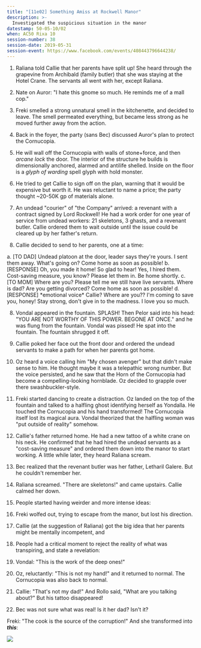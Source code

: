 ```yaml
---
title: "[11e02] Something Amiss at Rockwell Manor"
description: >-
  Investigated the suspicious situation in the manor
datestamp: 50-05-10/02
when: AC50 Rixa 10
session-number: 38
session-date: 2019-05-31
session-event: https://www.facebook.com/events/408443796644238/
---
```


1. Raliana told Callie that her parents have split up! She heard through the grapevine from Archibald (family butler) that she was staying at the Hotel Crane. The servants all went with her, except Raliana.
2. Nate on Auror: "I hate this gnome so much. He reminds me of a mall cop."
3. Freki smelled a strong unnatural smell in the kitchenette, and decided to leave. The smell permeated everything, but became less strong as he moved further away from the action.
4. Back in the foyer, the party (sans Bec) discussed Auror's plan to protect the Cornucopia.

  1. He will wall off the Cornucopia with walls of stone+force, and then *arcane lock* the door. The interior of the structure he builds is dimensionally anchored, alarmed and antilife shelled. Inside on the floor is a *glyph of warding* spell glyph with hold monster.
  2. He tried to get Callie to sign off on the plan, warning that it would be expensive but worth it. He was reluctant to name a price; the party thought ~20-50K gp of materials alone.

5. An undead "courier" of "the Company" arrived: a revenant with a contract signed by Lord Rockwell! He had a work order for one year of service from undead workers: 21 skeletons, 3 ghasts, and a revenant butler. Callie ordered them to wait outside until the issue could be cleared up by her father's return.
6. Callie decided to send to her parents, one at a time:

  a. [TO DAD] Undead platoon at the door, leader says they're yours. I sent them away. What's going on? Come home as soon as possible!
  b. [RESPONSE] Oh, you made it home! So glad to hear! Yes, I hired them. Cost-saving measure, you know? Please let them in. Be home shortly.
  c. [TO MOM] Where are you? Please tell me we still have live servants. Where is dad? Are you getting divorced? Come home as soon as possible!
  d. [RESPONSE] \*emotional voice\* Callie? Where are you?? I'm coming to save you, honey! Stay strong, don't give in to the madness. I love you so much.

8. Vondal appeared in the fountain. SPLASH! Then Pelor said into his head: "YOU ARE NOT WORTHY OF THIS POWER. BEGONE AT ONCE." and he was flung from the fountain. Vondal was pissed! He spat into the fountain. The fountain shrugged it off.
9. Callie poked her face out the front door and ordered the undead servants to make a path for when her parents got home.
10. Oz heard a voice calling him "My chosen avenger" but that didn't make sense to him. He thought maybe it was a telepathic wrong number. But the voice persisted, and he saw that the Horn of the Cornucopia had become a compelling-looking hornblade. Oz decided to grapple over there swashbuckler-style.
11. Freki started dancing to create a distraction. Oz landed on the top of the fountain and talked to a halfling ghost identifying herself as Yondalla. He touched the Cornucopia and his hand transformed! The Cornucopia itself lost its magical aura. Vondal theorized that the halfling woman was "put outside of reality" somehow.
12. Callie's father returned home. He had a new tattoo of a white crane on his neck. He confirmed that he had hired the undead servants as a "cost-saving measure" and ordered them down into the manor to start working. A little while later, they heard Raliana scream.
13. Bec realized that the revenant butler was her father, Letharil Galere. But he couldn't remember her.
14. Raliana screamed. "There are skeletons!" and came upstairs. Callie calmed her down.
15. People started having weirder and more intense ideas:

  1. Freki wolfed out, trying to escape from the manor, but lost his direction.
  2. Callie (at the suggestion of Raliana) got the big idea that her parents might be mentally incompetent, and

16. People had a critical moment to reject the reality of what was transpiring, and state a revelation:

  1. Vondal: "This is the work of the deep ones!"
  2. Oz, reluctantly: "This is not my hand!" and it returned to normal. The Cornucopia was also back to normal.
  3. Callie: "That's not my dad!" And Rollo said, "What are you talking about?" But his tattoo disappeared!
  4. Bec was not sure what was real! Is it her dad? Isn't it?

Freki: "The cook is the source of the corruption!" And she transformed into ***this***:

[![](https://i.pinimg.com/originals/6d/e6/94/6de6941a2b81a0d2b193d657bb77a7cd.jpg)](https://www.pinterest.com/pin/490329478153743277/)
